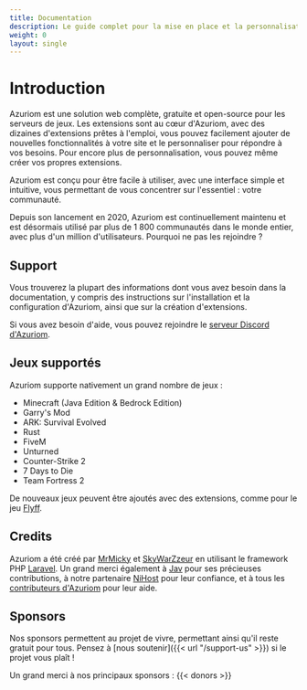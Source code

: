```yaml
---
title: Documentation
description: Le guide complet pour la mise en place et la personnalisation de votre site web propulsé par Azuriom.
weight: 0
layout: single
---
```


# Introduction

Azuriom est une solution web complète, gratuite et open-source pour les serveurs de jeux.
Les extensions sont au cœur d'Azuriom, avec des dizaines d'extensions prêtes à l'emploi,
vous pouvez facilement ajouter de nouvelles fonctionnalités à votre site et le personnaliser pour répondre à vos besoins.
Pour encore plus de personnalisation, vous pouvez même créer vos propres extensions.

Azuriom est conçu pour être facile à utiliser, avec une interface simple et intuitive,
vous permettant de vous concentrer sur l'essentiel : votre communauté.

Depuis son lancement en 2020, Azuriom est continuellement maintenu et est désormais utilisé par plus de 1 800 communautés dans le monde entier,
avec plus d'un million d'utilisateurs. Pourquoi ne pas les rejoindre ?

## Support

Vous trouverez la plupart des informations dont vous avez besoin dans la documentation,
y compris des instructions sur l'installation et la configuration d'Azuriom, ainsi que sur la création d'extensions.

Si vous avez besoin d'aide, vous pouvez rejoindre le [serveur Discord d'Azuriom](https://azuriom.com/discord).

## Jeux supportés

Azuriom supporte nativement un grand nombre de jeux :
* Minecraft (Java Edition & Bedrock Edition)
* Garry's Mod
* ARK: Survival Evolved
* Rust
* FiveM
* Unturned
* Counter-Strike 2
* 7 Days to Die
* Team Fortress 2

De nouveaux jeux peuvent être ajoutés avec des extensions,
comme pour le jeu [Flyff](https://github.com/AzuriomCommunity/Game-Flyff).

## Credits

Azuriom a été créé par [MrMicky](https://mrmicky.fr/) et [SkyWarZzeur](https://twitter.com/SkyWarZzeur) en utilisant
le framework PHP [Laravel](https://laravel.com/).
Un grand merci également à [Jav](https://www.linkedin.com/in/jean-alexandre-valentin-531236153/) pour ses précieuses contributions, à notre partenaire [NiHost](https://www.ni-host.com/?utm_source=home&utm_medium=links&utm_campaign=AzuriomCom)
pour leur confiance, et à tous les [contributeurs d'Azuriom](https://github.com/Azuriom/Azuriom/graphs/contributors) pour leur aide.

## Sponsors

Nos sponsors permettent au projet de vivre, permettant ainsi qu'il reste gratuit pour tous.
Pensez à [nous soutenir]({{< url "/support-us" >}}) si le projet vous plaît !

Un grand merci à nos principaux sponsors :
{{< donors >}}
